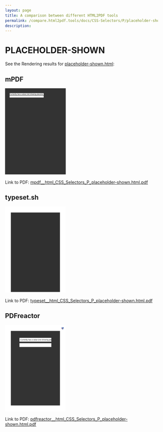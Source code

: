 ```yaml
---
layout: page
title: A comparison between different HTML2PDF tools
permalink: /compare.html2pdf.tools/docs/CSS-Selectors/P/placeholder-shown.html
description: 
---
```


# PLACEHOLDER-SHOWN

See the Rendering results for [placeholder-shown.html](/html/CSS%20Selectors/P/placeholder-shown.html):

## mPDF
![](mpdf__html_CSS_Selectors_P_placeholder-shown.html.png) 

Link to PDF: [mpdf__html_CSS_Selectors_P_placeholder-shown.html.pdf](mpdf__html_CSS_Selectors_P_placeholder-shown.html.pdf)

## typeset.sh
![](typeset__html_CSS_Selectors_P_placeholder-shown.html.png) 

Link to PDF: [typeset__html_CSS_Selectors_P_placeholder-shown.html.pdf](typeset__html_CSS_Selectors_P_placeholder-shown.html.pdf)

## PDFreactor
![](pdfreactor__html_CSS_Selectors_P_placeholder-shown.html.png) 

Link to PDF: [pdfreactor__html_CSS_Selectors_P_placeholder-shown.html.pdf](pdfreactor__html_CSS_Selectors_P_placeholder-shown.html.pdf)
